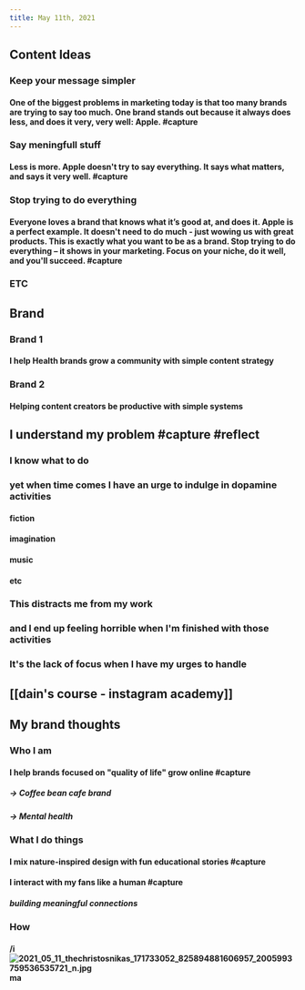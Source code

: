 ```yaml
---
title: May 11th, 2021
---
```


## Content Ideas
### Keep your message simpler
#### One of the biggest problems in marketing today is that too many brands are trying to say too much. One brand stands out because it always does less, and does it very, very well: Apple. #capture
### Say meningfull stuff
#### Less is more. Apple doesn't try to say everything. It says what matters, and says it very well. #capture
### Stop trying to do everything
#### Everyone loves a brand that knows what it’s good at, and does it. Apple is a perfect example. It doesn't need to do much - just wowing us with great products. This is exactly what you want to be as a brand. Stop trying to do everything – it shows in your marketing. Focus on your niche, do it well, and you'll succeed. #capture
### ETC
## Brand
### Brand 1
#### I help Health brands grow a community with simple content strategy
### Brand 2
#### Helping content creators be productive with simple systems
## I understand my problem #capture #reflect
### I know what to do
### yet when time comes I have an urge to indulge in dopamine activities
#### fiction
#### imagination
#### music
#### etc
### This distracts me from my work
### and I end up feeling horrible when I'm finished with those activities
### It's the lack of focus when I have my urges to handle
## [[dain's course - instagram academy]]
## My brand thoughts
### Who I am
#### I help brands focused on "quality of life" grow online #capture
##### -> Coffee bean cafe brand
##### -> Mental health
### What I do things
#### I mix nature-inspired design with fun educational stories #capture
#### I interact with my fans like a human #capture
##### building meaningful connections
### How
#### /i ![2021_05_11_thechristosnikas_171733052_825894881606957_2005993759536535721_n.jpg](https://cdn.logseq.com/%2Fcee4eb30-69f5-47b6-8491-6aaad1269b574ce56661-f630-4206-98eb-f1cb8921077d2021_05_11_thechristosnikas_171733052_825894881606957_2005993759536535721_n.jpg?Expires=4774346002&Signature=Ssz5W3UqjPxELi6S88nG4bU0BVXJfAW2pMNdSPEquzv2Dunk9vWVwgnR~s0-ITBazruMhkUsKhPptZUjNaNEX-p~GTql7QSVjCR-~zu8HRBDbvjC8zCbKyH2-gl0nmVAmZNH67zOS3XYtXJwIXYrYhwY1C0oottcTwN2IygEGCgC0xWRm5uSM93dPqW9JiRCz4lPySOfV2XgDuo34gMfaRcZdReuyx9t-JCnS9Lzsenz6wvW5ymboTNgEJ-gRavaaXum9bF1J8iOfwBLPXppPI0GjOu9ny4fvCYYCcg6iSX2krRV~frsgHXYPB278EOEm-23~2Sy1XcemhAj6T2wfQ__&Key-Pair-Id=APKAJE5CCD6X7MP6PTEA) ma
